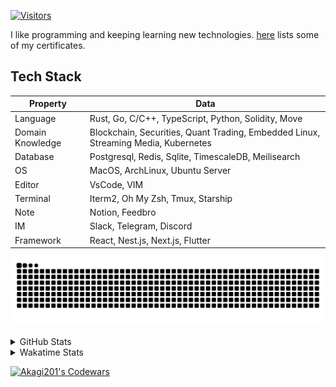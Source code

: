 <!-- markdownlint-disable MD041 MD010 MD033 -->
[![Visitors](https://api.visitorbadge.io/api/daily?path=Akagi201%2FAkagi201&label=Visitors%20Today&countColor=%2337d67a)](https://visitorbadge.io/status?path=Akagi201%2FAkagi201)

I like programming and keeping learning new technologies. [here](https://github.com/Akagi201/blockchain) lists some of my certificates.

## Tech Stack

| Property         	| Data                                                                               	|
|------------------	|------------------------------------------------------------------------------------	|
| Language         	| Rust, Go, C/C++, TypeScript, Python, Solidity, Move                                 |
| Domain Knowledge 	| Blockchain, Securities, Quant Trading, Embedded Linux, Streaming Media, Kubernetes 	|
| Database         	| Postgresql, Redis, Sqlite, TimescaleDB, Meilisearch                                 |
| OS               	| MacOS, ArchLinux, Ubuntu Server                                                     |
| Editor           	| VsCode, VIM                                                                        	|
| Terminal          | Iterm2, Oh My Zsh, Tmux, Starship                                                   |
| Note             	| Notion, Feedbro                                                                    	|
| IM               	| Slack, Telegram, Discord                                                            |
| Framework         | React, Nest.js, Next.js, Flutter                                                   	|

[![github contribution grid snake animation](https://raw.githubusercontent.com/Akagi201/Akagi201/output/github-contribution-grid-snake.svg#gh-light-mode-only)](https://github.com/Akagi201)

<details>
<summary>GitHub Stats</summary>
  <a href="https://github.com/Akagi201"><img alt="Profile Detail" src="https://raw.githubusercontent.com/Akagi201/Akagi201/master/profile-summary-card-output/dracula/0-profile-details.svg" /></a>
  <a href="https://github.com/Akagi201"><img alt="Github Stats" src="https://raw.githubusercontent.com/Akagi201/Akagi201/master/profile-summary-card-output/dracula/3-stats.svg" /></a>
  <a href="https://github.com/Akagi201"><img alt="Lang By Commits" src="https://raw.githubusercontent.com/Akagi201/Akagi201/master/profile-summary-card-output/dracula/2-most-commit-language.svg" /></a>
</details>

<details>
<summary>Wakatime Stats</summary>
<br>

<!--START_SECTION:waka-->

```txt
From: 09 November 2023 - To: 16 November 2023

Total Time: 37 hrs 12 mins

Other        21 hrs          ██████████████░░░░░░░░░░░   56.46 %
Python       8 hrs 46 mins   ██████░░░░░░░░░░░░░░░░░░░   23.57 %
sh           3 hrs 6 mins    ██░░░░░░░░░░░░░░░░░░░░░░░   08.34 %
Rust         2 hrs 47 mins   ██░░░░░░░░░░░░░░░░░░░░░░░   07.49 %
YAML         49 mins         ▓░░░░░░░░░░░░░░░░░░░░░░░░   02.20 %
Markdown     21 mins         ▒░░░░░░░░░░░░░░░░░░░░░░░░   00.98 %
TOML         15 mins         ▒░░░░░░░░░░░░░░░░░░░░░░░░   00.68 %
Solidity     3 mins          ░░░░░░░░░░░░░░░░░░░░░░░░░   00.14 %
INI          1 min           ░░░░░░░░░░░░░░░░░░░░░░░░░   00.06 %
SSH Config   0 secs          ░░░░░░░░░░░░░░░░░░░░░░░░░   00.04 %
```

<!--END_SECTION:waka-->

</details>

<a href="https://www.codewars.com/users/Akagi201"><img alt="Akagi201's Codewars" src="https://www.codewars.com/users/Akagi201/badges/small"></a>
